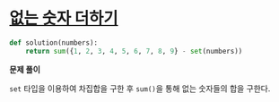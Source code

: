 # [없는 숫자 더하기](https://programmers.co.kr/learn/courses/30/lessons/86051)

```python
def solution(numbers):
    return sum({1, 2, 3, 4, 5, 6, 7, 8, 9} - set(numbers))
```

**문제 풀이**

`set` 타입을 이용하여 차집합을 구한 후 `sum()`을 통해 없는 숫자들의 합을 구한다.
